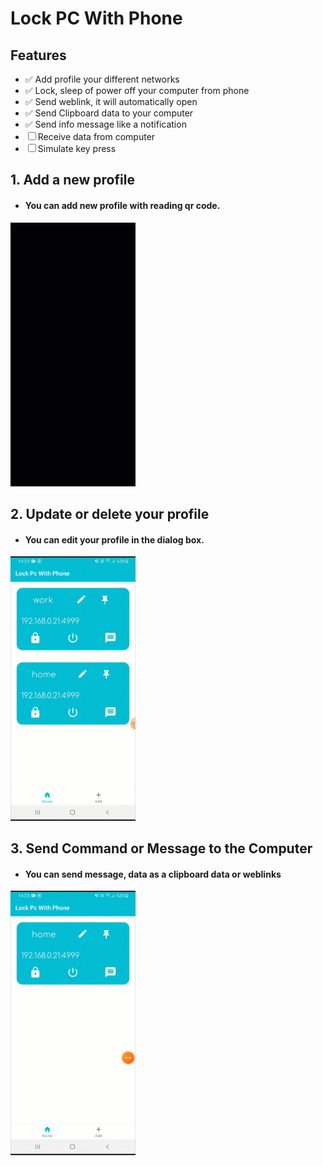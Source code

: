 # Lock PC With Phone

## Features

- ✅ Add profile your different networks
- ✅ Lock, sleep of power off your computer from phone
- ✅ Send weblink, it will automatically open
- ✅ Send Clipboard data to your computer
- ✅ Send info message like a notification
- ☐ Receive data from computer
- ☐ Simulate key press


 ## 1. Add a new profile

* ####  You can add new profile with reading qr code.

<img src="images/add_profile.gif" width="200">


 ## 2. Update or delete your profile

* ####  You can edit your profile in the dialog box.

<img src="images/update_delete_profile.gif" width="200">


 ## 3. Send Command or Message to the Computer

* ####  You can send message, data as a clipboard data or weblinks 

<img src="images/send_message.gif" width="200">
